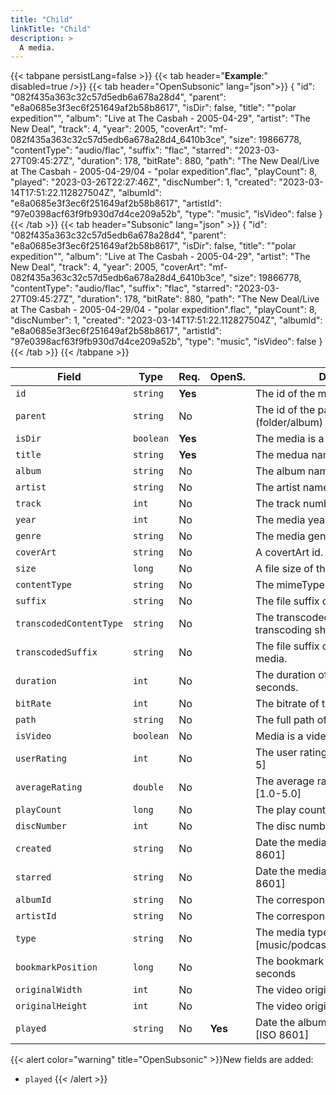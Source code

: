 ```yaml
---
title: "Child"
linkTitle: "Child"
description: >
  A media.
---
```


{{< tabpane persistLang=false >}}
{{< tab header="**Example**:" disabled=true />}}
{{< tab header="OpenSubsonic" lang="json">}}
{
  "id": "082f435a363c32c57d5edb6a678a28d4",
  "parent": "e8a0685e3f3ec6f251649af2b58b8617",
  "isDir": false,
  "title": "\"polar expedition\"",
  "album": "Live at The Casbah - 2005-04-29",
  "artist": "The New Deal",
  "track": 4,
  "year": 2005,
  "coverArt": "mf-082f435a363c32c57d5edb6a678a28d4_6410b3ce",
  "size": 19866778,
  "contentType": "audio/flac",
  "suffix": "flac",
  "starred": "2023-03-27T09:45:27Z",
  "duration": 178,
  "bitRate": 880,
  "path": "The New Deal/Live at The Casbah - 2005-04-29/04 - \"polar expedition\".flac",
  "playCount": 8,
  "played": "2023-03-26T22:27:46Z",
  "discNumber": 1,
  "created": "2023-03-14T17:51:22.112827504Z",
  "albumId": "e8a0685e3f3ec6f251649af2b58b8617",
  "artistId": "97e0398acf63f9fb930d7d4ce209a52b",
  "type": "music",
  "isVideo": false
}
{{< /tab >}}
{{< tab header="Subsonic" lang="json" >}}
{
  "id": "082f435a363c32c57d5edb6a678a28d4",
  "parent": "e8a0685e3f3ec6f251649af2b58b8617",
  "isDir": false,
  "title": "\"polar expedition\"",
  "album": "Live at The Casbah - 2005-04-29",
  "artist": "The New Deal",
  "track": 4,
  "year": 2005,
  "coverArt": "mf-082f435a363c32c57d5edb6a678a28d4_6410b3ce",
  "size": 19866778,
  "contentType": "audio/flac",
  "suffix": "flac",
  "starred": "2023-03-27T09:45:27Z",
  "duration": 178,
  "bitRate": 880,
  "path": "The New Deal/Live at The Casbah - 2005-04-29/04 - \"polar expedition\".flac",
  "playCount": 8,
  "discNumber": 1,
  "created": "2023-03-14T17:51:22.112827504Z",
  "albumId": "e8a0685e3f3ec6f251649af2b58b8617",
  "artistId": "97e0398acf63f9fb930d7d4ce209a52b",
  "type": "music",
  "isVideo": false
}
{{< /tab >}}
{{< /tabpane >}}

| Field |  Type | Req. | OpenS. | Details |
| --- | --- | --- | --- | --- |
| `id` | `string` | **Yes** |     | The id of the media |
| `parent` | `string` | No |     | The id of the parent (folder/album) |
| `isDir` | `boolean` | **Yes** |     | The media is a directory |
| `title` | `string` | **Yes** |     | The medua name. |
| `album` | `string` | No |     | The album name. |
| `artist` | `string` | No |     | The artist name.  |
| `track` | `int` | No |    | The track number. |
| `year` | `int` | No |     | The media year. |
| `genre` | `string` | No |     | The media genre|
| `coverArt` | `string` | No |     | A covertArt id.  |
| `size` | `long` | No |     | A file size of the media.  |
| `contentType` | `string` | No |     | The mimeType of the media.  |
| `suffix` | `string` | No |     | The file suffix of the media.  |
| `transcodedContentType` | `string` | No |     | The transcoded mediaType if transcoding should happen. |
| `transcodedSuffix` | `string` | No |     | The file suffix of the transcoded media.  |
| `duration` | `int` | No |     | The duration of the media in seconds. |
| `bitRate` | `int` | No |     | The bitrate of the media. |
| `path` | `string` | No |     | The full path of the media. |
| `isVideo` | `boolean` | No |     | Media is a video |
| `userRating` | `int` | No |     | The user rating of the media [1-5] |
| `averageRating` | `double` | No |     | The average rating of the media [1.0-5.0] |
| `playCount` | `long` | No |     | The play count. |
| `discNumber` | `int` | No |     | The disc number. |
| `created` | `string` | No |     | Date the media was created. [ISO 8601] |
| `starred` | `string` | No |     | Date the media was starred. [ISO 8601] |
| `albumId` | `string` | No |     | The corresponding album id |
| `artistId` | `string` | No |     | The corresponding artist id |
| `type` | `string` | No |     | The media type [music/podcast/audiobook/video]|
| `bookmarkPosition` | `long` | No |     | The bookmark position in seconds |
| `originalWidth` | `int` | No |     | The video original Width |
| `originalHeight` | `int` | No |     | The video original Height |
| `played` | `string` | No | **Yes**    | Date the album was last played. [ISO 8601]|

{{< alert color="warning" title="OpenSubsonic" >}}New fields are added:

- `played`
{{< /alert >}}
